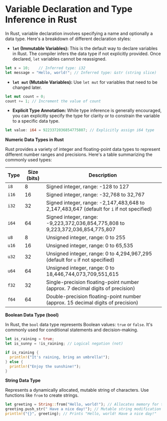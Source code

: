 # **Variable Declaration and Type Inference in Rust**

In Rust, variable declaration involves specifying a name and optionally a data type. Here's a breakdown of different declaration styles:

- **`let` (Immutable Variables):** This is the default way to declare variables in Rust. The compiler infers the data type if not explicitly provided. Once declared, `let` variables cannot be reassigned.

```rust
let x = 10;    // Inferred type: i32
let message = "Hello, world!"; // Inferred type: &str (string slice)
```

- **`let mut` (Mutable Variables):** Use `let mut` for variables that need to be changed later.

```rust
let mut count = 0;
count += 1; // Increment the value of count
```

- **Explicit Type Annotation:** While type inference is generally encouraged, you can explicitly specify the type for clarity or to constrain the variable to a specific data type.

```rust
let value: i64 = 9223372036854775807; // Explicitly assign i64 type
```

**Numeric Data Types in Rust**

Rust provides a variety of integer and floating-point data types to represent different number ranges and precisions. Here's a table summarizing the commonly used types:

| Type        | Size (bits) | Description                                            |
|--------------|-------------|---------------------------------------------------------|
| `i8`          | 8           | Signed integer, range: -128 to 127                        |
| `i16`         | 16          | Signed integer, range: -32,768 to 32,767                 |
| `i32`         | 32          | Signed integer, range: -2,147,483,648 to 2,147,483,647 (default for `i` if not specified) |
| `i64`         | 64          | Signed integer, range: -9,223,372,036,854,775,808 to 9,223,372,036,854,775,807 |
| `u8`          | 8           | Unsigned integer, range: 0 to 255                         |
| `u16`         | 16          | Unsigned integer, range: 0 to 65,535                         |
| `u32`         | 32          | Unsigned integer, range: 0 to 4,294,967,295 (default for `u` if not specified) |
| `u64`         | 64          | Unsigned integer, range: 0 to 18,446,744,073,709,551,615 |
| `f32`         | 32          | Single-precision floating-point number (approx. 7 decimal digits of precision) |
| `f64`         | 64          | Double-precision floating-point number (approx. 15 decimal digits of precision) |

**Boolean Data Type (bool)**

In Rust, the `bool` data type represents Boolean values: `true` or `false`. It's commonly used for conditional statements and decision-making.

```rust
let is_raining = true;
let is_sunny = !is_raining; // Logical negation (not)

if is_raining {
  println!("It's raining, bring an umbrella!");
} else {
  println!("Enjoy the sunshine!");
}
```

**String Data Type**

Represents a dynamically allocated, mutable string of characters. Use functions like `from` to create strings.

```rust
let greeting = String::from("Hello, world!"); // Allocates memory for the string
greeting.push_str(" Have a nice day!"); // Mutable string modification
println!("{}", greeting); // Prints "Hello, world! Have a nice day!"
```
